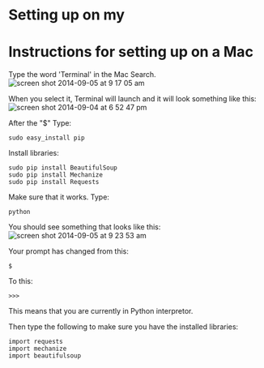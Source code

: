# Setting up on my

# Instructions for setting up on a Mac

Type the word 'Terminal' in the Mac Search.
![screen shot 2014-09-05 at 9 17 05 am](https://cloud.githubusercontent.com/assets/166734/4166023/736b4c6c-3507-11e4-87ca-1d625d7fac04.png)

When you select it, Terminal will launch and it will look something like this:
![screen shot 2014-09-04 at 6 52 47 pm](https://cloud.githubusercontent.com/assets/166734/4166081/24b86e8c-3508-11e4-9155-d833dada79d6.png)

After the "$" Type:
```
sudo easy_install pip
```

Install libraries:
```
sudo pip install BeautifulSoup
sudo pip install Mechanize
sudo pip install Requests
```

Make sure that it works. Type:
```
python
```

You should see something that looks like this:
![screen shot 2014-09-05 at 9 23 53 am](https://cloud.githubusercontent.com/assets/166734/4166096/49b2a63a-3508-11e4-8f0f-aefab7ae32ff.png)


Your prompt has changed from this:
```
$
```
To this:
```
>>>
```
This means that you are currently in Python interpretor.

Then type the following to make sure you have the installed libraries:
```
import requests
import mechanize
import beautifulsoup
```





